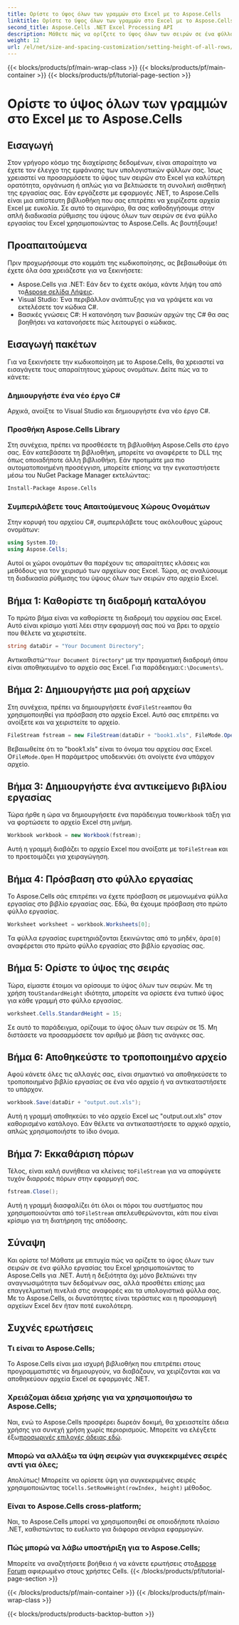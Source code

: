 ```yaml
---
title: Ορίστε το ύψος όλων των γραμμών στο Excel με το Aspose.Cells
linktitle: Ορίστε το ύψος όλων των γραμμών στο Excel με το Aspose.Cells
second_title: Aspose.Cells .NET Excel Processing API
description: Μάθετε πώς να ορίζετε το ύψος όλων των σειρών σε ένα φύλλο εργασίας του Excel χρησιμοποιώντας το Aspose.Cells για .NET με αυτόν τον αναλυτικό οδηγό βήμα προς βήμα
weight: 12
url: /el/net/size-and-spacing-customization/setting-height-of-all-rows/
---
```


{{< blocks/products/pf/main-wrap-class >}}
{{< blocks/products/pf/main-container >}}
{{< blocks/products/pf/tutorial-page-section >}}

# Ορίστε το ύψος όλων των γραμμών στο Excel με το Aspose.Cells

## Εισαγωγή
Στον γρήγορο κόσμο της διαχείρισης δεδομένων, είναι απαραίτητο να έχετε τον έλεγχο της εμφάνισης των υπολογιστικών φύλλων σας. Ίσως χρειαστεί να προσαρμόσετε το ύψος των σειρών στο Excel για καλύτερη ορατότητα, οργάνωση ή απλώς για να βελτιώσετε τη συνολική αισθητική της εργασίας σας. Εάν εργάζεστε με εφαρμογές .NET, το Aspose.Cells είναι μια απίστευτη βιβλιοθήκη που σας επιτρέπει να χειρίζεστε αρχεία Excel με ευκολία. Σε αυτό το σεμινάριο, θα σας καθοδηγήσουμε στην απλή διαδικασία ρύθμισης του ύψους όλων των σειρών σε ένα φύλλο εργασίας του Excel χρησιμοποιώντας το Aspose.Cells. Ας βουτήξουμε!
## Προαπαιτούμενα
Πριν προχωρήσουμε στο κομμάτι της κωδικοποίησης, ας βεβαιωθούμε ότι έχετε όλα όσα χρειάζεστε για να ξεκινήσετε:
-  Aspose.Cells για .NET: Εάν δεν το έχετε ακόμα, κάντε λήψη του από το[Aspose σελίδα Λήψεις](https://releases.aspose.com/cells/net/).
- Visual Studio: Ένα περιβάλλον ανάπτυξης για να γράψετε και να εκτελέσετε τον κώδικα C#.
- Βασικές γνώσεις C#: Η κατανόηση των βασικών αρχών της C# θα σας βοηθήσει να κατανοήσετε πώς λειτουργεί ο κώδικας.
## Εισαγωγή πακέτων
Για να ξεκινήσετε την κωδικοποίηση με το Aspose.Cells, θα χρειαστεί να εισαγάγετε τους απαραίτητους χώρους ονομάτων. Δείτε πώς να το κάνετε:
### Δημιουργήστε ένα νέο έργο C#
Αρχικά, ανοίξτε το Visual Studio και δημιουργήστε ένα νέο έργο C#.
### Προσθήκη Aspose.Cells Library
Στη συνέχεια, πρέπει να προσθέσετε τη βιβλιοθήκη Aspose.Cells στο έργο σας. Εάν κατεβάσατε τη βιβλιοθήκη, μπορείτε να αναφέρετε το DLL της όπως οποιαδήποτε άλλη βιβλιοθήκη.
Εάν προτιμάτε μια πιο αυτοματοποιημένη προσέγγιση, μπορείτε επίσης να την εγκαταστήσετε μέσω του NuGet Package Manager εκτελώντας:
```bash
Install-Package Aspose.Cells
```
### Συμπεριλάβετε τους Απαιτούμενους Χώρους Ονομάτων
Στην κορυφή του αρχείου C#, συμπεριλάβετε τους ακόλουθους χώρους ονομάτων:
```csharp
using System.IO;
using Aspose.Cells;
```
Αυτοί οι χώροι ονομάτων θα παρέχουν τις απαραίτητες κλάσεις και μεθόδους για τον χειρισμό των αρχείων σας Excel.
Τώρα, ας αναλύσουμε τη διαδικασία ρύθμισης του ύψους όλων των σειρών στο αρχείο Excel.
## Βήμα 1: Καθορίστε τη διαδρομή καταλόγου
Το πρώτο βήμα είναι να καθορίσετε τη διαδρομή του αρχείου σας Excel. Αυτό είναι κρίσιμο γιατί λέει στην εφαρμογή σας πού να βρει το αρχείο που θέλετε να χειριστείτε.
```csharp
string dataDir = "Your Document Directory";
```
 Αντικαθιστώ`"Your Document Directory"` με την πραγματική διαδρομή όπου είναι αποθηκευμένο το αρχείο σας Excel. Για παράδειγμα:`C:\Documents\`.
## Βήμα 2: Δημιουργήστε μια ροή αρχείων
 Στη συνέχεια, πρέπει να δημιουργήσετε ένα`FileStream`που θα χρησιμοποιηθεί για πρόσβαση στο αρχείο Excel. Αυτό σας επιτρέπει να ανοίξετε και να χειριστείτε το αρχείο.
```csharp
FileStream fstream = new FileStream(dataDir + "book1.xls", FileMode.Open);
```
 Βεβαιωθείτε ότι το "book1.xls" είναι το όνομα του αρχείου σας Excel. Ο`FileMode.Open` Η παράμετρος υποδεικνύει ότι ανοίγετε ένα υπάρχον αρχείο.
## Βήμα 3: Δημιουργήστε ένα αντικείμενο βιβλίου εργασίας
 Τώρα ήρθε η ώρα να δημιουργήσετε ένα παράδειγμα του`Workbook` τάξη για να φορτώσετε το αρχείο Excel στη μνήμη.
```csharp
Workbook workbook = new Workbook(fstream);
```
 Αυτή η γραμμή διαβάζει το αρχείο Excel που ανοίξατε με το`FileStream` και το προετοιμάζει για χειραγώγηση.
## Βήμα 4: Πρόσβαση στο φύλλο εργασίας
Το Aspose.Cells σάς επιτρέπει να έχετε πρόσβαση σε μεμονωμένα φύλλα εργασίας στο βιβλίο εργασίας σας. Εδώ, θα έχουμε πρόσβαση στο πρώτο φύλλο εργασίας.
```csharp
Worksheet worksheet = workbook.Worksheets[0];
```
 Τα φύλλα εργασίας ευρετηριάζονται ξεκινώντας από το μηδέν, άρα`[0]` αναφέρεται στο πρώτο φύλλο εργασίας στο βιβλίο εργασίας σας.
## Βήμα 5: Ορίστε το ύψος της σειράς
 Τώρα, είμαστε έτοιμοι να ορίσουμε το ύψος όλων των σειρών. Με τη χρήση του`StandardHeight` ιδιότητα, μπορείτε να ορίσετε ένα τυπικό ύψος για κάθε γραμμή στο φύλλο εργασίας.
```csharp
worksheet.Cells.StandardHeight = 15;
```
Σε αυτό το παράδειγμα, ορίζουμε το ύψος όλων των σειρών σε 15. Μη διστάσετε να προσαρμόσετε τον αριθμό με βάση τις ανάγκες σας.
## Βήμα 6: Αποθηκεύστε το τροποποιημένο αρχείο
Αφού κάνετε όλες τις αλλαγές σας, είναι σημαντικό να αποθηκεύσετε το τροποποιημένο βιβλίο εργασίας σε ένα νέο αρχείο ή να αντικαταστήσετε το υπάρχον.
```csharp
workbook.Save(dataDir + "output.out.xls");
```
Αυτή η γραμμή αποθηκεύει το νέο αρχείο Excel ως "output.out.xls" στον καθορισμένο κατάλογο. Εάν θέλετε να αντικαταστήσετε το αρχικό αρχείο, απλώς χρησιμοποιήστε το ίδιο όνομα.
## Βήμα 7: Εκκαθάριση πόρων
 Τέλος, είναι καλή συνήθεια να κλείνεις το`FileStream` για να αποφύγετε τυχόν διαρροές πόρων στην εφαρμογή σας.
```csharp
fstream.Close();
```
 Αυτή η γραμμή διασφαλίζει ότι όλοι οι πόροι του συστήματος που χρησιμοποιούνται από το`FileStream` απελευθερώνονται, κάτι που είναι κρίσιμο για τη διατήρηση της απόδοσης.
## Σύναψη
Και ορίστε το! Μάθατε με επιτυχία πώς να ορίζετε το ύψος όλων των σειρών σε ένα φύλλο εργασίας του Excel χρησιμοποιώντας το Aspose.Cells για .NET. Αυτή η δεξιότητα όχι μόνο βελτιώνει την αναγνωσιμότητα των δεδομένων σας, αλλά προσθέτει επίσης μια επαγγελματική πινελιά στις αναφορές και τα υπολογιστικά φύλλα σας. Με το Aspose.Cells, οι δυνατότητες είναι τεράστιες και η προσαρμογή αρχείων Excel δεν ήταν ποτέ ευκολότερη.
## Συχνές ερωτήσεις
### Τι είναι το Aspose.Cells;
Το Aspose.Cells είναι μια ισχυρή βιβλιοθήκη που επιτρέπει στους προγραμματιστές να δημιουργούν, να διαβάζουν, να χειρίζονται και να αποθηκεύουν αρχεία Excel σε εφαρμογές .NET.
### Χρειάζομαι άδεια χρήσης για να χρησιμοποιήσω το Aspose.Cells;
 Ναι, ενώ το Aspose.Cells προσφέρει δωρεάν δοκιμή, θα χρειαστείτε άδεια χρήσης για συνεχή χρήση χωρίς περιορισμούς. Μπορείτε να ελέγξετε έξω[προσωρινές επιλογές άδειας εδώ](https://purchase.aspose.com/temporary-license/).
### Μπορώ να αλλάξω τα ύψη σειρών για συγκεκριμένες σειρές αντί για όλες;
 Απολύτως! Μπορείτε να ορίσετε ύψη για συγκεκριμένες σειρές χρησιμοποιώντας το`Cells.SetRowHeight(rowIndex, height)` μέθοδος.
### Είναι το Aspose.Cells cross-platform;
Ναι, το Aspose.Cells μπορεί να χρησιμοποιηθεί σε οποιοδήποτε πλαίσιο .NET, καθιστώντας το ευέλικτο για διάφορα σενάρια εφαρμογών.
### Πώς μπορώ να λάβω υποστήριξη για το Aspose.Cells;
 Μπορείτε να αναζητήσετε βοήθεια ή να κάνετε ερωτήσεις στο[Aspose Forum](https://forum.aspose.com/c/cells/9) αφιερωμένο στους χρήστες Cells.
{{< /blocks/products/pf/tutorial-page-section >}}

{{< /blocks/products/pf/main-container >}}
{{< /blocks/products/pf/main-wrap-class >}}

{{< blocks/products/products-backtop-button >}}

